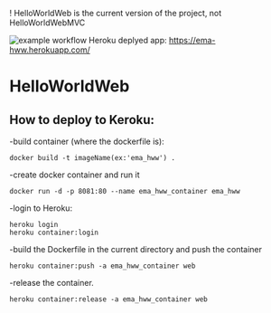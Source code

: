  ! HelloWorldWeb is the current version of the project, not HelloWorldWebMVC

![example workflow](https://github.com/EmanuelaNimigean/HelloWorld/actions/workflows/dotnet.yml/badge.svg)
      Heroku deplyed app: https://ema-hww.herokuapp.com/
# HelloWorldWeb
## How to deploy to Keroku:

-build container (where the dockerfile is):
```
docker build -t imageName(ex:'ema_hww') .
```

-create docker container and run it
```
docker run -d -p 8081:80 --name ema_hww_container ema_hww
```

-login to Heroku:
```
heroku login
heroku container:login
```

-build the Dockerfile in the current directory and push the container
```
heroku container:push -a ema_hww_container web
```

-release the container.
```
heroku container:release -a ema_hww_container web

```
